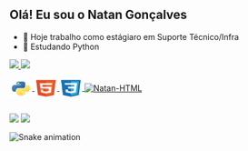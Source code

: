 ## Olá! Eu sou o Natan Gonçalves

- 🔭 Hoje trabalho como estágiaro em Suporte Técnico/Infra
- 🌱 Estudando Python

<div>
  <a href="https://github.com/natanga00">
  <img height="180em" src="https://github-readme-stats.vercel.app/api?username=natanga00&show_icons=true&theme=dark&include_all_commits=true&count_private=true"/>
  <img height="180em" src="https://github-readme-stats.vercel.app/api/top-langs/?username=natanga00&layout=compact&langs_count=16&theme=dark"/>
</div>
  
<div style="display: inline_block"><br>
  <img align="center" alt="Natan-Python" height="30" width="40" src="https://raw.githubusercontent.com/devicons/devicon/master/icons/python/python-original.svg">
  <img align="center" alt="Natan-HTML" height="30" width="40" src="https://raw.githubusercontent.com/devicons/devicon/master/icons/html5/html5-original.svg">
  <img align="center" alt="Natan-CSS" height="30" width="40" src="https://raw.githubusercontent.com/devicons/devicon/master/icons/css3/css3-original.svg">
  <img align="center" alt="Natan-HTML" height="30" width="40" src="https://cdn.jsdelivr.net/gh/devicons/devicon/icons/java/java-original.svg" />
</div>
  
##
  
  <a href="https://instagram.com/natang.a" target="_blank"><img src="https://img.shields.io/badge/-Instagram-%23E4405F?style=for-the-badge&logo=instagram&logoColor=white" target="_blank"></a> 
  <a href="https://www.linkedin.com/in/natan-gonçalves-b81b84185/" target="_blank"><img src="https://img.shields.io/badge/-LinkedIn-%230077B5?style=for-the-badge&logo=linkedin&logoColor=white" target="_blank"></a>   
</div>

![Snake animation](https://github.com/natanga00/natanga00/blob/output/github-contribution-grid-snake.svg)
